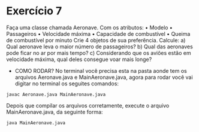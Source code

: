 # Exercício 7

Faça uma classe chamada Aeronave.
Com os atributos:
• Modelo
• Passageiros
• Velocidade máxima
• Capacidade de combustível
• Queima de combustível por minuto
Crie 4 objetos de sua preferência.
Calcule:
a) Qual aeronave leva o maior número de passageiros?
b) Qual das aeronaves pode ficar no ar por mais tempo?
c) Considerando que os aviões estão em velocidade máxima, qual deles consegue voar mais 
longe?

- COMO RODAR?
No terminal você precisa esta na pasta aonde tem os arquivos Aeronave.java e MainAeronave.java, agora para rodar você vai digitar no terminal os seguites comandos:

``javac Aeronave.java MainAeronave.java``

Depois que compilar os arquivos corretamente, execute o arquivo MainAeronave.java, da seguinte forma:

``java MainAeronave.java``